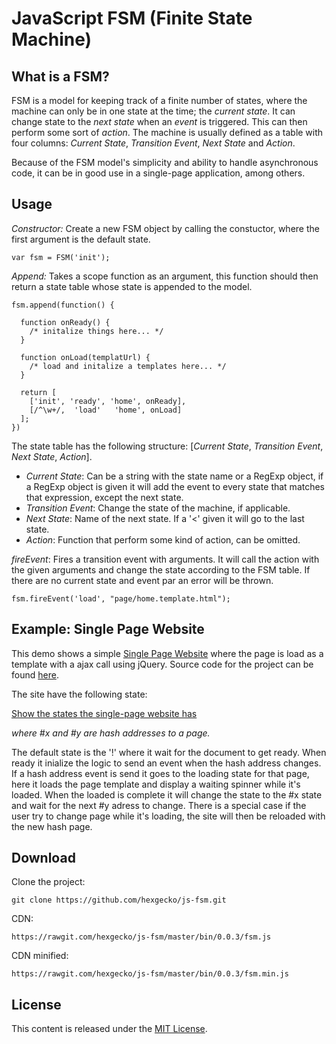 JavaScript FSM (Finite State Machine)
=====================================

What is a FSM?
--------------

FSM is a model for keeping track of a finite number of states, where the machine can only be in one state at the time; the _current state_. It can change state to the _next state_ when an _event_ is triggered. This can then perform some sort of _action_. The machine is usually defined as a table with four columns: _Current State_, _Transition Event_, _Next State_ and _Action_.

Because of the FSM model's simplicity and ability to handle asynchronous code, it can be in good use in a single-page application, among others.

Usage
-----

_Constructor:_ Create a new FSM object by calling the constuctor, where the first argument is the default state.

    var fsm = FSM('init');

_Append:_ Takes a scope function as an argument, this function should then return a state table whose state is appended to the model.

    fsm.append(function() {
      
      function onReady() {
        /* initalize things here... */
      }
      
      function onLoad(templatUrl) {
        /* load and initalize a templates here... */
      }
      
      return [
        ['init', 'ready', 'home', onReady],
        [/^\w+/,  'load'   'home', onLoad]
      ];
    })
  
The state table has the following structure: [_Current State_, _Transition Event_, _Next State_, _Action_].

  - _Current State_: Can be a string with the state name or a RegExp object, if a RegExp object is given it will add the event to every state that matches that expression, except the next state.
  - _Transition Event_: Change the state of the machine, if applicable.
  - _Next State_: Name of the next state. If a '<' given it will go to the last state.
  - _Action_: Function that perform some kind of action, can be omitted.

_fireEvent_: Fires a transition event with arguments. It will call the action with the given arguments and change the state according to the FSM table. If there are no current state and event par an error will be thrown.

    fsm.fireEvent('load', "page/home.template.html");

Example: Single Page Website
----------------------------

This demo shows a simple [Single Page Website](https://hexgecko.github.io/js-fsm/webpage/#home) where the page is load as a template with a ajax call using jQuery. Source code for the project can be found [here](https://github.com/hexgecko/js-fsm/tree/master/docs/webpage).

The site have the following state:

[Show the states the single-page website has](https://raw.githubusercontent.com/hexgecko/js-fsm/master/docs/webpage/img/states.jpg)

_where #x and #y are hash addresses to a page._

The default state is the '!' where it wait for the document to get ready. When ready it inialize the logic to send an event when the hash address changes. If a hash address event is send it goes to the loading state for that page, here it loads the page template and display a waiting spinner while it's loaded. When the loaded is complete it will change the state to the #x state and wait for the next #y adress to change. There is a special case if the user try to change page while it's loading, the site will then be reloaded with the new hash page.

Download
--------

Clone the project:

    git clone https://github.com/hexgecko/js-fsm.git

CDN:

    https://rawgit.com/hexgecko/js-fsm/master/bin/0.0.3/fsm.js

CDN minified:

    https://rawgit.com/hexgecko/js-fsm/master/bin/0.0.3/fsm.min.js

License
-------

This content is released under the [MIT License](http://opensource.org/licenses/MIT).
